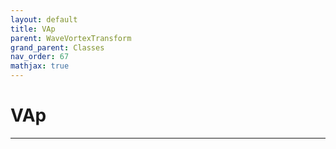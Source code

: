 ```yaml
---
layout: default
title: VAp
parent: WaveVortexTransform
grand_parent: Classes
nav_order: 67
mathjax: true
---
```


#  VAp




---

